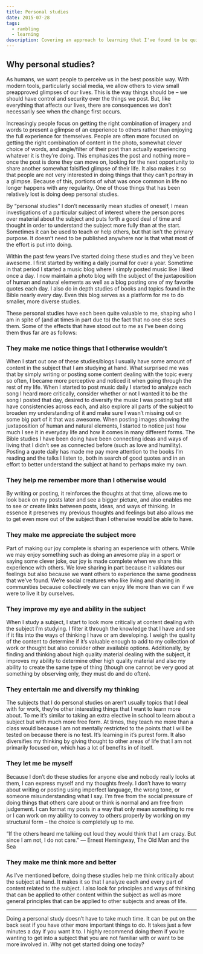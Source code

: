 ```yaml
---
title: Personal studies
date: 2015-07-28
tags:
  - rambling
  - learning
description: Covering an approach to learning that I've found to be quite valuable.
---
```


## Why personal studies?

As humans, we want people to perceive us in the best possible way. With modern tools, particularly social media, we allow others to view small preapproved glimpses of our lives. This is the way things should be – we should have control and security over the things we post. But, like everything that affects our lives, there are consequences we don’t necessarily see when the change first occurs.

Increasingly people focus on getting the right combination of imagery and words to present a glimpse of an experience to others rather than enjoying the full experience for themselves. <span class="excerpt_marker"></span>People are often more focused on getting the right combination of content in the photo, somewhat clever choice of words, and angle/filter of their post than actually experiencing whatever it is they’re doing. This emphasizes the post and nothing more – once the post is done they can move on, looking for the next opportunity to share another somewhat falsified glimpse of their life. It also makes it so that people are not very interested in doing things that they can’t portray in a glimpse. Because of this, portions of what was once common in life no longer happens with any regularity. One of those things that has been relatively lost is doing deep personal studies.

By “personal studies” I don’t necessarily mean studies of oneself, I mean investigations of a particular subject of interest where the person pores over material about the subject and puts forth a good deal of time and thought in order to understand the subject more fully than at the start. Sometimes it can be used to teach or help others, but that isn’t the primary purpose. It doesn’t need to be published anywhere nor is that what most of the effort is put into doing.

Within the past few years I’ve started doing these studies and they’ve been awesome. I first started by writing a daily journal for over a year. Sometime in that period I started a music blog where I simply posted music like I liked once a day. I now maintain a photo blog with the subject of the juxtaposition of human and natural elements as well as a blog posting one of my favorite quotes each day. I also do in depth studies of books and topics found in the Bible nearly every day. Even this blog serves as a platform for me to do smaller, more diverse studies.

These personal studies have each been quite valuable to me, shaping who I am in spite of (and at times in part due to) the fact that no one else sees them. Some of the effects that have stood out to me as I’ve been doing them thus far are as follows:

### They make me notice things that I otherwise wouldn’t

When I start out one of these studies/blogs I usually have some amount of content in the subject that I am studying at hand. What surprised me was that by simply writing or posting some content dealing with the topic every so often, I became more perceptive and noticed it when going through the rest of my life. When I started to post music daily I started to analyze each song I heard more critically, consider whether or not I wanted it to be the song I posted that day, desired to diversify the music I was posting but still have consistencies across each, and also explore all parts of the subject to broaden my understanding of it and make sure I wasn’t missing out on some big part of it that was awesome. When posting images showing the juxtaposition of human and natural elements, I started to notice just how much I see it in everyday life and how it comes in many different forms. The Bible studies I have been doing have been connecting ideas and ways of living that I didn’t see as connected before (such as love and humility). Posting a quote daily has made me pay more attention to the books I’m reading and the talks I listen to, both in search of good quotes and in an effort to better understand the subject at hand to perhaps make my own.

### They help me remember more than I otherwise would

By writing or posting, it reinforces the thoughts at that time, allows me to look back on my posts later and see a bigger picture, and also enables me to see or create links between posts, ideas, and ways of thinking. In essence it preserves my previous thoughts and feelings but also allows me to get even more out of the subject than I otherwise would be able to have.

### They make me appreciate the subject more

Part of making our joy complete is sharing an experience with others. While we may enjoy something such as doing an awesome play in a sport or saying some clever joke, our joy is made complete when we share this experience with others. We love sharing in part because it validates our feelings but also because we want others to experience the same goodness that we’ve found. We’re social creatures who like living and sharing in communities because collectively we can enjoy life more than we can if we were to live it by ourselves.

### They improve my eye and ability in the subject

When I study a subject, I start to look more critically at content dealing with the subject I’m studying. I filter it through the knowledge that I have and see if it fits into the ways of thinking I have or am developing. I weigh the quality of the content to determine if it’s valuable enough to add to my collection of work or thought but also consider other available options. Additionally, by finding and thinking about high quality material dealing with the subject, it improves my ability to determine other high quality material and also my ability to create the same type of thing (though one cannot be very good at something by observing only, they must do and do often).

### They entertain me and diversify my thinking

The subjects that I do personal studies on aren’t usually topics that I deal with for work, they’re other interesting things that I want to learn more about. To me it’s similar to taking an extra elective in school to learn about a subject but with much more free form. At times, they teach me more than a class would because I am not mentally restricted to the points that I will be tested on because there is no test. It’s learning in it’s purest form. It also diversifies my thinking by giving thought to other areas of life that I am not primarily focused on, which has a lot of benefits in of itself.

### They let me be myself

Because I don’t do these studies for anyone else and nobody really looks at them, I can express myself and my thoughts freely. I don’t have to worry about writing or posting using imperfect language, the wrong tone, or someone misunderstanding what I say. I’m free from the social pressure of doing things that others care about or think is normal and am free from judgement. I can format my posts in a way that only mean something to me or I can work on my ability to convey to others properly by working on my structural form – the choice is completely up to me.

“If the others heard me talking out loud they would think that I am crazy. But since I am not, I do not care.” — Ernest Hemingway, The Old Man and the Sea

### They make me think more and better

As I’ve mentioned before, doing these studies help me think critically about the subject at hand. It makes it so that I analyze each and every part of content related to the subject. I also look for principles and ways of thinking that can be applied to other content within the subject as well as more general principles that can be applied to other subjects and areas of life.

<hr>

Doing a personal study doesn’t have to take much time. It can be put on the back seat if you have other more important things to do. It takes just a few minutes a day if you want it to. I highly recommend doing them if you’re wanting to get into a subject that you are not familiar with or want to be more involved in. Why not get started doing one today?
